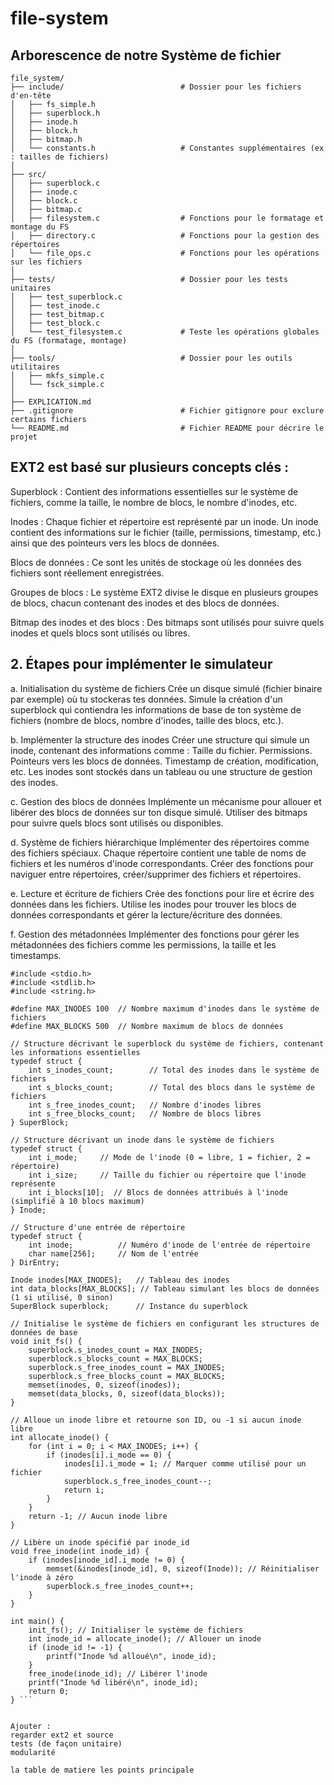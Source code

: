 # file-system

## Arborescence de notre Système de fichier 
```
file_system/
├── include/                          # Dossier pour les fichiers d'en-tête
│   ├── fs_simple.h                   
│   ├── superblock.h                  
│   ├── inode.h                       
│   ├── block.h                       
│   ├── bitmap.h                      
│   └── constants.h                   # Constantes supplémentaires (ex : tailles de fichiers)
│
├── src/                              
│   ├── superblock.c                  
│   ├── inode.c                       
│   ├── block.c                       
│   ├── bitmap.c                      
│   ├── filesystem.c                  # Fonctions pour le formatage et montage du FS
│   ├── directory.c                   # Fonctions pour la gestion des répertoires
│   └── file_ops.c                    # Fonctions pour les opérations sur les fichiers
│
├── tests/                            # Dossier pour les tests unitaires
│   ├── test_superblock.c             
│   ├── test_inode.c                  
│   ├── test_bitmap.c                 
│   ├── test_block.c                  
│   └── test_filesystem.c             # Teste les opérations globales du FS (formatage, montage)
│
├── tools/                            # Dossier pour les outils utilitaires
│   ├── mkfs_simple.c                 
│   └── fsck_simple.c                 
│
├── EXPLICATION.md                    
├── .gitignore                        # Fichier gitignore pour exclure certains fichiers
└── README.md                         # Fichier README pour décrire le projet
```


## EXT2 est basé sur plusieurs concepts clés :

Superblock : Contient des informations essentielles sur le système de fichiers, comme la taille, le nombre de blocs, le nombre d'inodes, etc.

Inodes : Chaque fichier et répertoire est représenté par un inode. Un inode contient des informations sur le fichier (taille, permissions, timestamp, etc.) ainsi que des pointeurs vers les blocs de données.

Blocs de données : Ce sont les unités de stockage où les données des fichiers sont réellement enregistrées.

Groupes de blocs : Le système EXT2 divise le disque en plusieurs groupes de blocs, chacun contenant des inodes et des blocs de données.

Bitmap des inodes et des blocs : Des bitmaps sont utilisés pour suivre quels inodes et quels blocs sont utilisés ou libres.


## 2. Étapes pour implémenter le simulateur

a. Initialisation du système de fichiers
Crée un disque simulé (fichier binaire par exemple) où tu stockeras tes données.
Simule la création d'un superblock qui contiendra les informations de base de ton système de fichiers (nombre de blocs, nombre d'inodes, taille des blocs, etc.).

b. Implémenter la structure des inodes
Créer une structure qui simule un inode, contenant des informations comme :
Taille du fichier.
Permissions.
Pointeurs vers les blocs de données.
Timestamp de création, modification, etc.
Les inodes sont stockés dans un tableau ou une structure de gestion des inodes.

c. Gestion des blocs de données
Implémente un mécanisme pour allouer et libérer des blocs de données sur ton disque simulé.
Utiliser des bitmaps pour suivre quels blocs sont utilisés ou disponibles.

d. Système de fichiers hiérarchique
Implémenter des répertoires comme des fichiers spéciaux. Chaque répertoire contient une table de noms de fichiers et les numéros d'inode correspondants.
Créer des fonctions pour naviguer entre répertoires, créer/supprimer des fichiers et répertoires.

e. Lecture et écriture de fichiers
Crée des fonctions pour lire et écrire des données dans les fichiers.
Utilise les inodes pour trouver les blocs de données correspondants et gérer la lecture/écriture des données.

f. Gestion des métadonnées
Implémenter des fonctions pour gérer les métadonnées des fichiers comme les permissions, la taille et les timestamps.

```
#include <stdio.h>
#include <stdlib.h>
#include <string.h>

#define MAX_INODES 100  // Nombre maximum d'inodes dans le système de fichiers
#define MAX_BLOCKS 500  // Nombre maximum de blocs de données

// Structure décrivant le superblock du système de fichiers, contenant les informations essentielles
typedef struct {
    int s_inodes_count;        // Total des inodes dans le système de fichiers
    int s_blocks_count;        // Total des blocs dans le système de fichiers
    int s_free_inodes_count;   // Nombre d'inodes libres
    int s_free_blocks_count;   // Nombre de blocs libres
} SuperBlock;

// Structure décrivant un inode dans le système de fichiers
typedef struct {
    int i_mode;     // Mode de l'inode (0 = libre, 1 = fichier, 2 = répertoire)
    int i_size;     // Taille du fichier ou répertoire que l'inode représente
    int i_blocks[10];  // Blocs de données attribués à l'inode (simplifié à 10 blocs maximum)
} Inode;

// Structure d'une entrée de répertoire
typedef struct {
    int inode;          // Numéro d'inode de l'entrée de répertoire
    char name[256];     // Nom de l'entrée
} DirEntry;

Inode inodes[MAX_INODES];   // Tableau des inodes
int data_blocks[MAX_BLOCKS]; // Tableau simulant les blocs de données (1 si utilisé, 0 sinon)
SuperBlock superblock;      // Instance du superblock

// Initialise le système de fichiers en configurant les structures de données de base
void init_fs() {
    superblock.s_inodes_count = MAX_INODES;
    superblock.s_blocks_count = MAX_BLOCKS;
    superblock.s_free_inodes_count = MAX_INODES;
    superblock.s_free_blocks_count = MAX_BLOCKS;
    memset(inodes, 0, sizeof(inodes));
    memset(data_blocks, 0, sizeof(data_blocks));
}

// Alloue un inode libre et retourne son ID, ou -1 si aucun inode libre
int allocate_inode() {
    for (int i = 0; i < MAX_INODES; i++) {
        if (inodes[i].i_mode == 0) {
            inodes[i].i_mode = 1; // Marquer comme utilisé pour un fichier
            superblock.s_free_inodes_count--;
            return i;
        }
    }
    return -1; // Aucun inode libre
}

// Libère un inode spécifié par inode_id
void free_inode(int inode_id) {
    if (inodes[inode_id].i_mode != 0) {
        memset(&inodes[inode_id], 0, sizeof(Inode)); // Réinitialiser l'inode à zéro
        superblock.s_free_inodes_count++;
    }
}

int main() {
    init_fs(); // Initialiser le système de fichiers
    int inode_id = allocate_inode(); // Allouer un inode
    if (inode_id != -1) {
        printf("Inode %d alloué\n", inode_id);
    }
    free_inode(inode_id); // Libérer l'inode
    printf("Inode %d libéré\n", inode_id);
    return 0;
} ```


Ajouter : 
regarder ext2 et source 
tests (de façon unitaire)
modularité 

la table de matiere les points principale 
